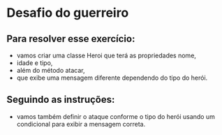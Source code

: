 # Desafio do guerreiro 

## Para resolver esse exercício:

- vamos criar uma classe Heroi que terá as propriedades nome,
- idade e tipo,
- além do método atacar,
- que exibe uma mensagem diferente dependendo do tipo do herói.

## Seguindo as instruções:
- vamos também definir o ataque conforme o tipo do herói usando um condicional para exibir a mensagem correta.
